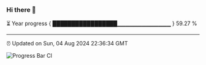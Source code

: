 ### Hi there 👋

⏳ Year progress { █████████████████▁▁▁▁▁▁▁▁▁▁▁▁▁ } 59.27 %

---

⏰ Updated on Sun, 04 Aug 2024 22:36:34 GMT

![Progress Bar CI](https://github.com/IshwaranRudhara/GIT-ACTION/workflows/Progress%20Bar%20CI/badge.svg)
